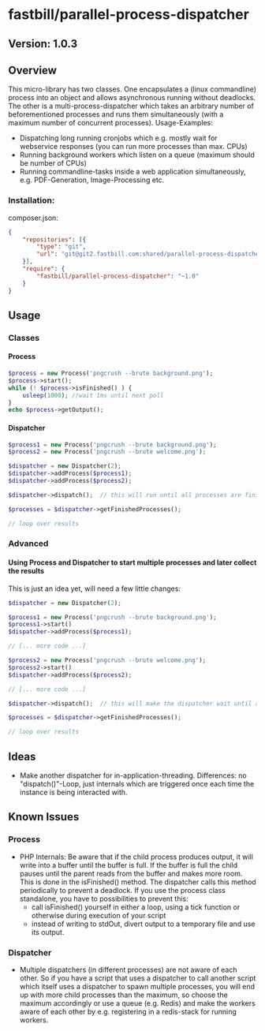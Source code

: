 # fastbill/parallel-process-dispatcher

## Version: 1.0.3

## Overview

This micro-library has two classes. One encapsulates a (linux commandline) process into an object and allows asynchronous
running without deadlocks. The other is a multi-process-dispatcher which takes an arbitrary number of beforementioned 
processes and runs them simultaneously (with a maximum number of concurrent processes).
Usage-Examples:
- Dispatching long running cronjobs which e.g. mostly wait for webservice responses (you can run more processes than
  max. CPUs)
- Running background workers which listen on a queue (maximum should be number of CPUs)
- Running commandline-tasks inside a web application simultaneously, e.g. PDF-Generation, Image-Processing etc.


### Installation:

composer.json:
```json
{
    "repositories": [{
        "type": "git",
        "url": "git@git2.fastbill.com:shared/parallel-process-dispatcher.git"
    }],
    "require": {
        "fastbill/parallel-process-dispatcher": "~1.0"
    }
}
```

## Usage

### Classes

#### Process

```php
$process = new Process('pngcrush --brute background.png');
$process->start();
while (! $process->isFinished() ) {
    usleep(1000); //wait 1ms until next poll
}
echo $process->getOutput();
```

#### Dispatcher

```php
$process1 = new Process('pngcrush --brute background.png');
$process2 = new Process('pngcrush --brute welcome.png'); 

$dispatcher = new Dispatcher(2);
$dispatcher->addProcess($process1);
$dispatcher->addProcess($process2);

$dispatcher->dispatch();  // this will run until all processes are finished.

$processes = $dispatcher->getFinishedProcesses();

// loop over results
```

### Advanced

#### Using Process and Dispatcher to start multiple processes and later collect the results

This is just an idea yet, will need a few little changes:

```php
$dispatcher = new Dispatcher(2);

$process1 = new Process('pngcrush --brute background.png');
$process1->start()
$dispatcher->addProcess($process1);

// [... more code ...]

$process2 = new Process('pngcrush --brute welcome.png'); 
$process2->start()
$dispatcher->addProcess($process2);

// [... more code ...]

$dispatcher->dispatch();  // this will make the dispatcher wait until all the processes are finished, if they are still running

$processes = $dispatcher->getFinishedProcesses();

// loop over results
```

## Ideas

* Make another dispatcher for in-application-threading. Differences: no "dispatch()"-Loop, just internals which are triggered
once each time the instance is being interacted with.


## Known Issues

### Process

* PHP Internals: Be aware that if the child process produces output, it will write into a buffer until the buffer is
full. If the buffer is full the child pauses until the parent reads from the buffer and makes more room. This is done
in the isFinished() method. The dispatcher calls this method periodically to prevent a deadlock. If you use the process
class standalone, you have to possibilities to prevent this:
  * call isFinished() yourself in either a loop, using a tick function or otherwise during execution of your script
  * instead of writing to stdOut, divert output to a temporary file and use its output.
  
### Dispatcher

* Multiple dispatchers (in different processes) are not aware of each other. So if you have a script that uses a
dispatcher to call another script which itself uses a dispatcher to spawn multiple processes, you will end up with more
child processes than the maximum, so choose the maximum accordingly or use a queue (e.g. Redis) and make the workers
aware of each other by e.g. registering in a redis-stack for running workers.
